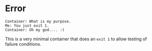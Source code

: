 # Error

```
Container: What is my purpose.
Me: You just exit 1.
Container: Oh my god.... :(
```

This is a very minimal container that does an `exit 1` to allow testing of failure conditions.